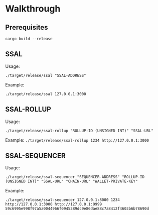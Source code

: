 # Walkthrough

## Prerequisites
`cargo build --release`

## SSAL
Usage:

`./target/release/ssal "SSAL-ADDRESS"`

Example:

`./target/release/ssal 127.0.0.1:3000`

## SSAL-ROLLUP
Usage:

`./target/release/ssal-rollup "ROLLUP-ID (UNSIGNED INT)" "SSAL-URL"`

Example:
`./target/release/ssal-rollup 1234 http://127.0.0.1:3000`

## SSAL-SEQUENCER
Usage:

`./target/release/ssal-sequencer "SEQUENCER-ADDRESS" "ROLLUP-ID (UNSIGNED INT)" "SSAL-URL" "CHAIN-URL" "WALLET-PRIVATE-KEY"`

Example:

`./target/release/ssal-sequencer 127.0.0.1:8000 1234 http://127.0.0.1:3000 http://127.0.0.1:9999 59c6995e998f97a5a0044966f0945389dc9e86dae88c7a8412f4603b6b78690d`
